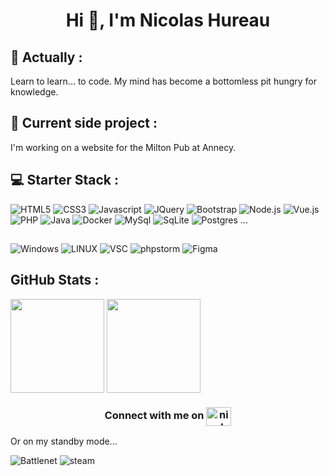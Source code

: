 <h1 align="center">Hi 👋, I'm Nicolas Hureau</h1>

##  🤖 Actually :

Learn to learn... to code.
My mind has become a bottomless pit hungry for knowledge.

##  🚀 Current side project :

I'm working on a website for the Milton Pub at Annecy.

##  💻 Starter Stack :

![HTML5](https://img.shields.io/badge/html5-%23E34F26.svg?style=for-the-badge&logo=html5&logoColor=white)
![CSS3](https://img.shields.io/badge/css3-%231572B6.svg?style=for-the-badge&logo=css3&logoColor=white)
![Javascript](https://img.shields.io/badge/JavaScript-F7DF1E?style=for-the-badge&logo=javascript&logoColor=black)
![JQuery](https://img.shields.io/badge/jQuery-0769AD?style=for-the-badge&logo=jquery&logoColor=white)
![Bootstrap](https://img.shields.io/badge/Bootstrap-563D7C?style=for-the-badge&logo=bootstrap&logoColor=white)
![Node.js](https://img.shields.io/badge/Node.js-43853D?style=for-the-badge&logo=node.js&logoColor=white)
![Vue.js](https://img.shields.io/badge/Vue.js-35495E?style=for-the-badge&logo=vue.js&logoColor=4FC08D)
![PHP](https://img.shields.io/badge/PHP-777BB4?style=for-the-badge&logo=php&logoColor=white)
![Java](https://img.shields.io/badge/Java-ED8B00?style=for-the-badge&logo=openjdk&logoColor=white)
![Docker](https://img.shields.io/badge/docker-%230db7ed.svg?style=for-the-badge&logo=docker&logoColor=white)
![MySql](https://img.shields.io/badge/MySQL-005C84?style=for-the-badge&logo=mysql&logoColor=white)
![SqLite](https://img.shields.io/badge/SQLite-07405E?style=for-the-badge&logo=sqlite&logoColor=white)
![Postgres](https://img.shields.io/badge/PostgreSQL-316192?style=for-the-badge&logo=postgresql&logoColor=white)
...
## 
![Windows](https://img.shields.io/badge/Windows-0078D6?style=for-the-badge&logo=windows&logoColor=white)
![LINUX](https://img.shields.io/badge/Linux-FCC624?style=for-the-badge&logo=linux&logoColor=black)
![VSC](https://img.shields.io/badge/Visual_Studio_Code-0078D4?style=for-the-badge&logo=visual%20studio%20code&logoColor=white)
![phpstorm](http://img.shields.io/badge/-PHPStorm-181717?style=for-the-badge&logo=phpstorm&logoColor=white)
![Figma](https://img.shields.io/badge/figma-%23F24E1E.svg?style=for-the-badge&logo=figma&logoColor=white)

## GitHub Stats :

<img height=150 align="center" src="https://github-readme-stats.vercel.app/api?username=NicolasHureau&theme=tokyonight&show_icons=true&rank_icon=github" />
<img height=150 align="center" src="https://github-readme-stats.vercel.app/api/top-langs?username=NicolasHureau&layout=compact&langs_count=8&card_width=320&theme=tokyonight" />

<p></p>

<h3 align="center">Connect with me on <a href="https://discord.gg/nicolas.hureau" target="blank"><img align="center" src="https://raw.githubusercontent.com/rahuldkjain/github-profile-readme-generator/master/src/images/icons/Social/discord.svg" alt="nicolas.hureau" height="30" width="40" /></a></h3>

<p>Or on my standby mode...</p>

![Battlenet](https://img.shields.io/badge/Battle.net-000?style=for-the-badge&logo=battle.net&logoColor=148EFF)
![steam](https://img.shields.io/badge/Steam-000000?style=for-the-badge&logo=steam&logoColor=white)
